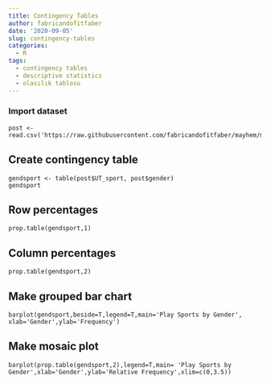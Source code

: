 ```yaml
---
title: Contingency Tables
author: fabricandofitfaber
date: '2020-09-05'
slug: contingency-tables
categories:
  - R
tags:
  - contingency tables
  - descriptive statistics
  - olasılık tablosu
---
```


### Import dataset
```{r}
post <- read.csv('https://raw.githubusercontent.com/fabricandofitfaber/mayhem/master/data/PostSurvey.csv')
```

## Create contingency table
```{r}
gendsport <- table(post$UT_sport, post$gender)
gendsport
```

## Row percentages
```{r}
prop.table(gendsport,1)
```

## Column percentages
```{r}
prop.table(gendsport,2)
```

## Make grouped bar chart
```{r}
barplot(gendsport,beside=T,legend=T,main='Play Sports by Gender', xlab='Gender',ylab='Frequency')
```

## Make mosaic plot
```{r}
barplot(prop.table(gendsport,2),legend=T,main= 'Play Sports by Gender',xlab='Gender',ylab='Relative Frequency',xlim=c(0,3.5))
```